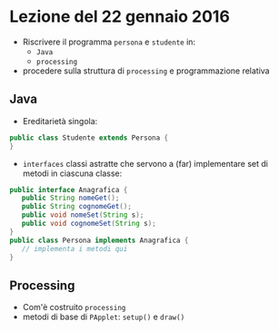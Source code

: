 # Lezione del 22 gennaio 2016

* Riscrivere il programma `persona` e `studente` in:
  * `Java`
  * `processing`
* procedere sulla struttura di `processing` e programmazione relativa

## Java

* Ereditarietà singola:
```java
public class Studente extends Persona {
}
```
* `interfaces` classi astratte che servono a (far) implementare set di metodi
  in ciascuna classe:
```java
public interface Anagrafica {
   public String nomeGet();
   public String cognomeGet();
   public void nomeSet(String s);
   public void cognomeSet(String s);
}
public class Persona implements Anagrafica {
   // implementa i metodi qui
}
```

## Processing

* Com'è costruito `processing`
* metodi di base di `PApplet`: `setup()` e `draw()`
